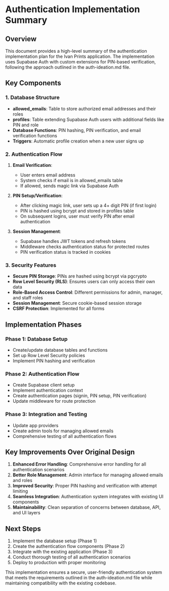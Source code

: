 # Authentication Implementation Summary

## Overview

This document provides a high-level summary of the authentication implementation plan for the Ivan Prints application. The implementation uses Supabase Auth with custom extensions for PIN-based verification, following the approach outlined in the auth-ideation.md file.

## Key Components

### 1. Database Structure

- **allowed_emails**: Table to store authorized email addresses and their roles
- **profiles**: Table extending Supabase Auth users with additional fields like PIN and role
- **Database Functions**: PIN hashing, PIN verification, and email verification functions
- **Triggers**: Automatic profile creation when a new user signs up

### 2. Authentication Flow

1. **Email Verification**:
   - User enters email address
   - System checks if email is in allowed_emails table
   - If allowed, sends magic link via Supabase Auth

2. **PIN Setup/Verification**:
   - After clicking magic link, user sets up a 4+ digit PIN (if first login)
   - PIN is hashed using bcrypt and stored in profiles table
   - On subsequent logins, user must verify PIN after email authentication

3. **Session Management**:
   - Supabase handles JWT tokens and refresh tokens
   - Middleware checks authentication status for protected routes
   - PIN verification status is tracked in cookies

### 3. Security Features

- **Secure PIN Storage**: PINs are hashed using bcrypt via pgcrypto
- **Row Level Security (RLS)**: Ensures users can only access their own data
- **Role-Based Access Control**: Different permissions for admin, manager, and staff roles
- **Session Management**: Secure cookie-based session storage
- **CSRF Protection**: Implemented for all forms

## Implementation Phases

### Phase 1: Database Setup
- Create/update database tables and functions
- Set up Row Level Security policies
- Implement PIN hashing and verification

### Phase 2: Authentication Flow
- Create Supabase client setup
- Implement authentication context
- Create authentication pages (signin, PIN setup, PIN verification)
- Update middleware for route protection

### Phase 3: Integration and Testing
- Update app providers
- Create admin tools for managing allowed emails
- Comprehensive testing of all authentication flows

## Key Improvements Over Original Design

1. **Enhanced Error Handling**: Comprehensive error handling for all authentication scenarios
2. **Better Role Management**: Admin interface for managing allowed emails and roles
3. **Improved Security**: Proper PIN hashing and verification with attempt limiting
4. **Seamless Integration**: Authentication system integrates with existing UI components
5. **Maintainability**: Clean separation of concerns between database, API, and UI layers

## Next Steps

1. Implement the database setup (Phase 1)
2. Create the authentication flow components (Phase 2)
3. Integrate with the existing application (Phase 3)
4. Conduct thorough testing of all authentication scenarios
5. Deploy to production with proper monitoring

This implementation ensures a secure, user-friendly authentication system that meets the requirements outlined in the auth-ideation.md file while maintaining compatibility with the existing codebase.
